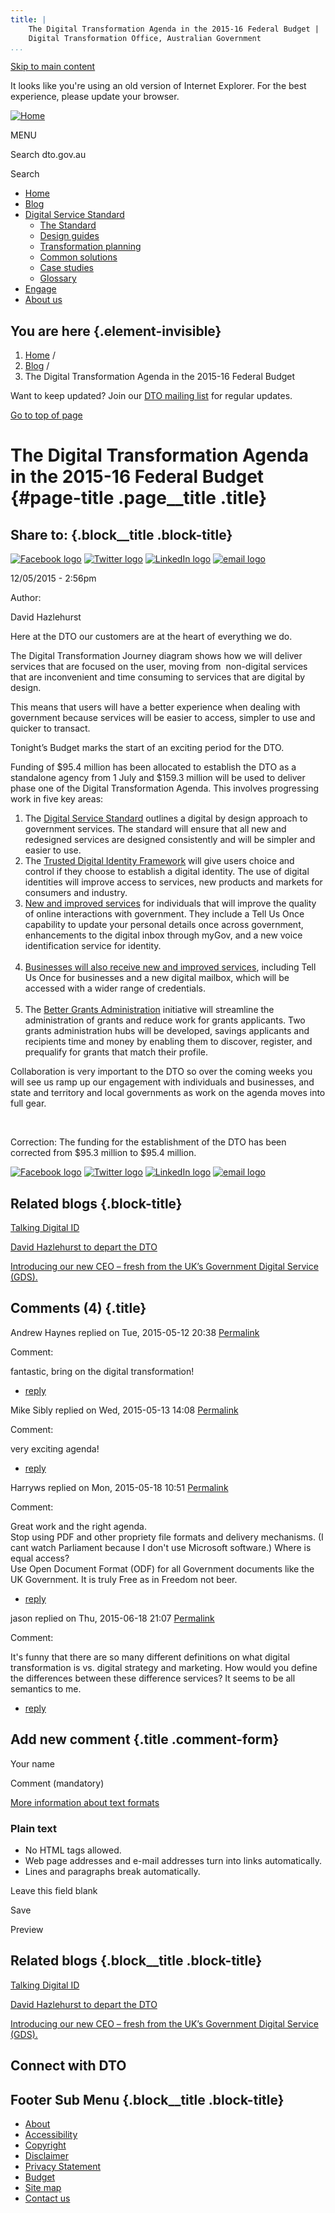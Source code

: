 ```yaml
---
title: |
    The Digital Transformation Agenda in the 2015-16 Federal Budget |
    Digital Transformation Office, Australian Government
...
```


[Skip to main content](#main-content)

It looks like you're using an old version of Internet Explorer. For the
best experience, please update your browser.

[![Home](https://www.dto.gov.au/sites/g/files/net261/f/dto_crest_inline_0.png)](/ "Home")[](#open-menu)

MENU

Search dto.gov.au

Search

-   [Home](/)
-   [Blog](/blog)
-   [Digital Service Standard](/standard)
    -   [The Standard](/standard)
    -   [Design guides](/design-guides)
    -   [Transformation planning](/standard/digital-transformation-plan)
    -   [Common solutions](/standard/common-government-solutions)
    -   [Case studies](/standard/case-studies)
    -   [Glossary](/standard/glossary)
-   [Engage](/engage)
-   [About us](/about)

You are here {.element-invisible}
------------

1.  [Home](/) /
2.  [Blog](/blog) /
3.  The Digital Transformation Agenda in the 2015-16 Federal Budget

Want to keep updated? Join our [DTO mailing
list](http://eepurl.com/bcEu2D) for regular updates.

[Go to top of page](#skip-link)

The Digital Transformation Agenda in the 2015-16 Federal Budget {#page-title .page__title .title}
===============================================================

Share to: {.block__title .block-title}
---------

[![Facebook
logo](https://www.dto.gov.au/profiles/govcms/modules/features/govcms_share_links/images/facebook.png)](http://www.facebook.com/sharer.php?u=https%3A//www.dto.gov.au/blog/digital-transformation-agenda-2015-16-federal-budget&t=The%20Digital%20Transformation%20Agenda%20in%20the%202015-16%20Federal%20Budget "Share on Facebook")
[![Twitter
logo](https://www.dto.gov.au/profiles/govcms/modules/features/govcms_share_links/images/twitter.png)](http://twitter.com/share?url=https%3A//www.dto.gov.au/blog/digital-transformation-agenda-2015-16-federal-budget&text=The%20Digital%20Transformation%20Agenda%20in%20the%202015-16%20Federal%20Budget "Share this on Twitter")
[![LinkedIn
logo](https://www.dto.gov.au/profiles/govcms/modules/features/govcms_share_links/images/linkedin.png)](http://www.linkedin.com/shareArticle?mini=true&url=https%3A//www.dto.gov.au/blog/digital-transformation-agenda-2015-16-federal-budget&title=The%20Digital%20Transformation%20Agenda%20in%20the%202015-16%20Federal%20Budget&summary=Here%20at%20the%20DTO%20our%20customers%20are%20at%20the%20heart%20of%20everything%20we%20do.The%20Digital%20Transformation%20Journey%20diagram%20shows%20how%20we%20will%20deliver%20services%20that%20are%20focused%20on%20the%20user%2C%20moving%20from%20%26nbsp%3Bnon-digital%20services%20that%20are%20inconvenient%20and%20time%20consuming%20to%20services%20that%20are%20digital%20by%20design.This%20means%20that%20users%20will%20have%20a%20better%20experience%20when%20dealing%20with%20government%20because%20services%20will%20be%20easier%20to%20access%2C%20simpler%20to%20use%20and%20quicker%20to%20transact.Tonight%E2%80%99s%20Budget%20marks%20the%20start%20of%20an%20exciting%20period%20for%20the%20DTO.&source=Digital%20Transformation%20Office%2C%20Australian%20Government "Publish this post to LinkedIn")
[![email
logo](https://www.dto.gov.au/profiles/govcms/modules/features/govcms_share_links/images/email.png)](mailto:?subject=The%20Digital%20Transformation%20Agenda%20in%20the%202015-16%20Federal%20Budget&body=https%3A//www.dto.gov.au/blog/digital-transformation-agenda-2015-16-federal-budget "Share via email")

12/05/2015 - 2:56pm

Author: 

David Hazlehurst

Here at the DTO our customers are at the heart of everything we do.

The Digital Transformation Journey diagram shows how we will deliver
services that are focused on the user, moving from  non-digital services
that are inconvenient and time consuming to services that are digital by
design.

This means that users will have a better experience when dealing with
government because services will be easier to access, simpler to use and
quicker to transact.

Tonight’s Budget marks the start of an exciting period for the DTO.

Funding of \$95.4 million has been allocated to establish the DTO as a
standalone agency from 1 July and \$159.3 million will be used to
deliver phase one of the Digital Transformation Agenda. This involves
progressing work in five key areas:

1.  The [Digital Service Standard](https://www.dto.gov.au/standard)
    outlines a digital by design approach to government services. The
    standard will ensure that all new and redesigned services are
    designed consistently and will be simpler and easier to use.
2.  The [Trusted Digital Identity
    Framework](/budget/trusted-digital-identity-framework) will give
    users choice and control if they choose to establish a digital
    identity. The use of digital identities will improve access to
    services, new products and markets for consumers and industry.
3.  [New and improved services](/budget/new-services-individuals) for
    individuals that will improve the quality of online interactions
    with government. They include a Tell Us Once capability to update
    your personal details once across government, enhancements to the
    digital inbox through myGov, and a new voice identification service
    for identity.\
     
4.  [Businesses will also receive new and improved
    services](/budget/new-services-business), including Tell Us Once for
    businesses and a new digital mailbox, which will be accessed with a
    wider range of credentials.\
     
5.  The [Better Grants
    Administration](/budget/better-grants-administration) initiative
    will streamline the administration of grants and reduce work for
    grants applicants. Two grants administration hubs will be developed,
    savings applicants and recipients time and money by enabling them to
    discover, register, and prequalify for grants that match their
    profile.​

Collaboration is very important to the DTO so over the coming weeks you
will see us ramp up our engagement with individuals and businesses, and
state and territory and local governments as work on the agenda moves
into full gear.

 

Correction: The funding for the establishment of the DTO has been
corrected from \$95.3 million to \$95.4 million.

[![Facebook
logo](https://www.dto.gov.au/profiles/govcms/modules/features/govcms_share_links/images/facebook.png)](http://www.facebook.com/sharer.php?u=https%3A//www.dto.gov.au/blog/digital-transformation-agenda-2015-16-federal-budget&t=The%20Digital%20Transformation%20Agenda%20in%20the%202015-16%20Federal%20Budget "Share on Facebook")
[![Twitter
logo](https://www.dto.gov.au/profiles/govcms/modules/features/govcms_share_links/images/twitter.png)](http://twitter.com/share?url=https%3A//www.dto.gov.au/blog/digital-transformation-agenda-2015-16-federal-budget&text=The%20Digital%20Transformation%20Agenda%20in%20the%202015-16%20Federal%20Budget "Share this on Twitter")
[![LinkedIn
logo](https://www.dto.gov.au/profiles/govcms/modules/features/govcms_share_links/images/linkedin.png)](http://www.linkedin.com/shareArticle?mini=true&url=https%3A//www.dto.gov.au/blog/digital-transformation-agenda-2015-16-federal-budget&title=The%20Digital%20Transformation%20Agenda%20in%20the%202015-16%20Federal%20Budget&summary=Here%20at%20the%20DTO%20our%20customers%20are%20at%20the%20heart%20of%20everything%20we%20do.The%20Digital%20Transformation%20Journey%20diagram%20shows%20how%20we%20will%20deliver%20services%20that%20are%20focused%20on%20the%20user%2C%20moving%20from%20%26nbsp%3Bnon-digital%20services%20that%20are%20inconvenient%20and%20time%20consuming%20to%20services%20that%20are%20digital%20by%20design.This%20means%20that%20users%20will%20have%20a%20better%20experience%20when%20dealing%20with%20government%20because%20services%20will%20be%20easier%20to%20access%2C%20simpler%20to%20use%20and%20quicker%20to%20transact.Tonight%E2%80%99s%20Budget%20marks%20the%20start%20of%20an%20exciting%20period%20for%20the%20DTO.&source=Digital%20Transformation%20Office%2C%20Australian%20Government "Publish this post to LinkedIn")
[![email
logo](https://www.dto.gov.au/profiles/govcms/modules/features/govcms_share_links/images/email.png)](mailto:?subject=The%20Digital%20Transformation%20Agenda%20in%20the%202015-16%20Federal%20Budget&body=https%3A//www.dto.gov.au/blog/digital-transformation-agenda-2015-16-federal-budget "Share via email")

Related blogs {.block-title}
-------------

[Talking Digital ID](/blog/talking-digital-id)

[David Hazlehurst to depart the DTO](/blog/david-hazlehurst-depart-dto)

[Introducing our new CEO – fresh from the UK’s Government Digital
Service
(GDS).](/blog/introducing-our-new-ceo-fresh-uk-s-government-digital-service-gds)

Comments (4) {.title}
------------

Andrew Haynes replied on Tue, 2015-05-12 20:38
[Permalink](/comment/111#comment-111)

Comment: 

fantastic, bring on the digital transformation!

-   [reply](/comment/reply/731/111)

Mike Sibly replied on Wed, 2015-05-13 14:08
[Permalink](/comment/116#comment-116)

Comment: 

very exciting agenda!

-   [reply](/comment/reply/731/116)

Harryws replied on Mon, 2015-05-18 10:51
[Permalink](/comment/136#comment-136)

Comment: 

Great work and the right agenda.\
 Stop using PDF and other propriety file formats and delivery
mechanisms. (I cant watch Parliament because I don't use Microsoft
software.) Where is equal access?\
 Use Open Document Format (ODF) for all Government documents like the UK
Government. It is truly Free as in Freedom not beer.

-   [reply](/comment/reply/731/136)

jason replied on Thu, 2015-06-18 21:07
[Permalink](/comment/491#comment-491)

Comment: 

It's funny that there are so many different definitions on what digital
transformation is vs. digital strategy and marketing. How would you
define the differences between these difference services? It seems to be
all semantics to me.

-   [reply](/comment/reply/731/491)

Add new comment {.title .comment-form}
---------------

Your name

Comment (mandatory)

[More information about text formats](/filter/tips)

### Plain text

-   No HTML tags allowed.
-   Web page addresses and e-mail addresses turn into links
    automatically.
-   Lines and paragraphs break automatically.

Leave this field blank

Save

Preview

Related blogs {.block__title .block-title}
-------------

[Talking Digital ID](/blog/talking-digital-id)

[David Hazlehurst to depart the DTO](/blog/david-hazlehurst-depart-dto)

[Introducing our new CEO – fresh from the UK’s Government Digital
Service
(GDS).](/blog/introducing-our-new-ceo-fresh-uk-s-government-digital-service-gds)

Connect with DTO
----------------

[](https://twitter.com/AusDTO "DTO Twitter")

[](https://www.youtube.com/channel/UCmDkFN3UlK2wSKDQQhd-Y-A "DTO Youtube")

[](https://www.linkedin.com/company/digital-transformation-office "DTO Linkedin")

Footer Sub Menu {.block__title .block-title}
---------------

-   [About](/about "Link to about the DTO")
-   [Accessibility](/web-accessibility)
-   [Copyright](/copyright)
-   [Disclaimer](/disclaimer)
-   [Privacy Statement](/privacy-statement)
-   [Budget](/budget)
-   [Site map](/sitemap)
-   [Contact us](/engage)
